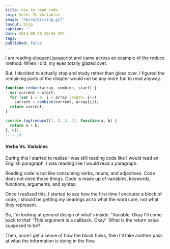 ```yaml
---
title: How to read code
snip: Verbs Vs Variables
image: 'heros/driving.gif'
layout: blog
caption: ''
date: 2014-08-28 20:54 UTC
tags:
published: false
---
```


I am reading [eloquent javascript](http://www.eloquentjavascript.com) and came across an example of the reduce method. When I did, my eyes totally glazed over.

But, I decided to actually stop and study rather than gloss over. I figured the remaining parts of the chapter would not be any more fun to read anyway.


~~~javascript
function reduce(array, combine, start) {
  var current = start;
  for (var i = 0; i < array.length; i++)
    current = combine(current, array[i]);
  return current;
}

console.log(reduce([1, 2, 3, 4], function(a, b) {
  return a + b;
}, 0));
// → 10
~~~

#### Verbs Vs. Variables

During this I started to realize I was still reading code like I would read an English paragraph. I was reading like I would read a paragraph.

Reading code is not like consuming verbs, nouns, and adjectives. Code does not need those things. Code is made up of variables, keywords, functions, arguments, and syntax.

Once I realized this, I started to see how the first time I encouter a block of code, I should be getting my bearings as to what the words are, not what they represent.

So, I'm looking at general design of what's inside. 
'Variable. Okay I'll come back to that'
'This argument is a callback. Okay'
'What is the return value supposed to be?'

Then, once I get a sense of how the block flows, then I'll take another pass at what the information is doing in the flow.
